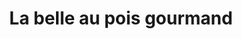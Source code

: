 ---
title: "La belle au pois gourmand"
url: /rochecorbon/la-belle-au-pois-gourmand/
shop: Hofladen
---
